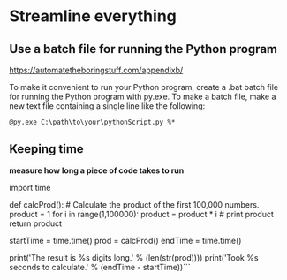 # Streamline everything

## Use a batch file for running the Python program

https://automatetheboringstuff.com/appendixb/

To make it convenient to run your Python program, create a .bat batch file for running the Python program with py.exe. To make a batch file, make a new text file containing a single line like the following:


```@py.exe C:\path\to\your\pythonScript.py %*```


## Keeping time


**measure how long a piece of code takes to run**

  import time 

  def calcProd(): 
	# Calculate the product of the first 100,000 numbers.
	product = 1
	for i in range(1,100000):
    		product = product * i #    	print product
	return product

startTime = time.time()
prod = calcProd()
endTime = time.time()


print('The result is %s digits long.' % (len(str(prod))))
print('Took %s seconds to calculate.' % (endTime - startTime))```